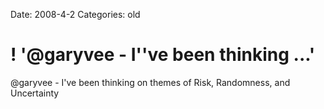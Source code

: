Date: 2008-4-2
Categories: old

# ! '@garyvee - I''ve been thinking ...'

@garyvee - I've been thinking on themes of  Risk, Randomness, and Uncertainty
